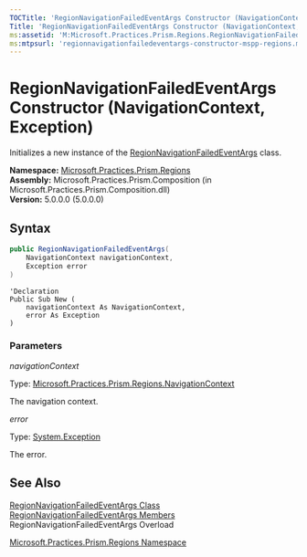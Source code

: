 ```yaml
---
TOCTitle: 'RegionNavigationFailedEventArgs Constructor (NavigationContext, Exception)'
Title: 'RegionNavigationFailedEventArgs Constructor (NavigationContext, Exception) (Microsoft.Practices.Prism.Regions)'
ms:assetid: 'M:Microsoft.Practices.Prism.Regions.RegionNavigationFailedEventArgs.\#ctor(Microsoft.Practices.Prism.Regions.NavigationContext,System.Exception)'
ms:mtpsurl: 'regionnavigationfailedeventargs-constructor-mspp-regions.md'
---
```



# RegionNavigationFailedEventArgs Constructor (NavigationContext, Exception)

Initializes a new instance of the [RegionNavigationFailedEventArgs](/patterns-practices/reference/regionnavigationfailedeventargs-class-mspp-regions) class.

**Namespace:** [Microsoft.Practices.Prism.Regions](/patterns-practices/reference/mspp-regions-namespace)<br/>
**Assembly:** Microsoft.Practices.Prism.Composition (in Microsoft.Practices.Prism.Composition.dll)<br/>
**Version:** 5.0.0.0 (5.0.0.0)

## Syntax

```C#
public RegionNavigationFailedEventArgs(
	NavigationContext navigationContext,
	Exception error
)
```

```VB
'Declaration
Public Sub New ( 
	navigationContext As NavigationContext,
	error As Exception
)
```

### Parameters

_navigationContext_

Type: [Microsoft.Practices.Prism.Regions.NavigationContext](/patterns-practices/reference/navigationcontext-class-mspp-regions)

The navigation context.


_error_

Type: [System.Exception](http://msdn.microsoft.com/en-us/library/c18k6c59)

The error.

## See Also

[RegionNavigationFailedEventArgs Class](/patterns-practices/reference/regionnavigationfailedeventargs-class-mspp-regions)<br/>
[RegionNavigationFailedEventArgs Members](/patterns-practices/reference/regionnavigationfailedeventargs-members-mspp-regions)<br/>
RegionNavigationFailedEventArgs Overload

[Microsoft.Practices.Prism.Regions Namespace](/patterns-practices/reference/mspp-regions-namespace)<br/>